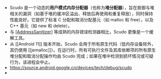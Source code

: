 - Scudo 是一个动态的**用户模式内存分配器**（也称为**堆分配器**），旨在抵御与堆相关的漏洞（如基于堆的缓冲区溢出、释放后再使用和重复释放），同时保持性能良好。它提供了标准 C 分配和取消分配基元（如 malloc 和 free），以及 C++ 基元（如 new 和 delete）。
- 与 [[AddressSanitizer]](ASan) 等成熟的内存错误检测器相比，Scudo 更像是一个缓解工具。
- 从 [[Android 11]] 版本开始，Scudo 会用于所有原生代码（低内存设备除外，其仍使用 [[jemalloc]]）。在运行时，所有可执行文件及其库依赖项的所有原生堆分配和取消分配操作均由 Scudo 完成；如果在堆中检测到损坏情况或可疑行为，该进程会中止。
- https://source.android.google.cn/devices/tech/debug/scudo
-